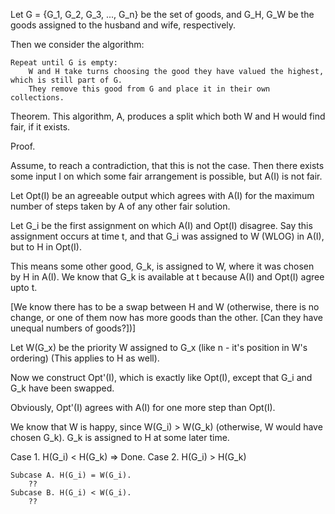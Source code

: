 


Let G = {G_1, G_2, G_3, ..., G_n} be the set of goods, and G_H, G_W be the goods assigned to the husband and wife, respectively.

Then we consider the algorithm:

```
Repeat until G is empty:
    W and H take turns choosing the good they have valued the highest, which is still part of G.
    They remove this good from G and place it in their own collections.
```

Theorem. This algorithm, A, produces a split which both W and H would find fair, if it exists.

Proof.

Assume, to reach a contradiction, that this is not the case.
Then there exists some input I on which some fair arrangement is possible, but A(I) is not fair.

Let Opt(I) be an agreeable output which agrees with A(I) for the maximum number of steps taken by A of any other fair solution.

Let G_i be the first assignment on which A(I) and Opt(I) disagree.
Say this assignment occurs at time t, and that G_i was assigned to W (WLOG) in A(I), but to H in Opt(I).

This means some other good, G_k, is assigned to W, where it was chosen by H in A(I).
We know that G_k is available at t because A(I) and Opt(I) agree upto t.

[We know there has to be a swap between H and W (otherwise, there is no change, or one of them now has more goods than the other. [Can they have unequal numbers of goods?])]

Let W(G_x) be the priority W assigned to G_x (like n - it's position in W's ordering) (This applies to H as well).


Now we construct Opt'(I), which is exactly like Opt(I), except that G_i and G_k have been swapped.

Obviously, Opt'(I) agrees with A(I) for one more step than Opt(I).

We know that W is happy, since W(G_i) > W(G_k) (otherwise, W would have chosen G_k).
G_k is assigned to H at some later time.

Case 1. H(G_i) < H(G_k) => Done.
Case 2. H(G_i) > H(G_k)

    Subcase A. H(G_i) = W(G_i).
        ??
    Subcase B. H(G_i) < W(G_i).
        ??